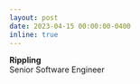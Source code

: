 ```yaml
---
layout: post
date: 2023-04-15 00:00:00-0400
inline: true
---
```


**Rippling**
<br>
Senior Software Engineer
